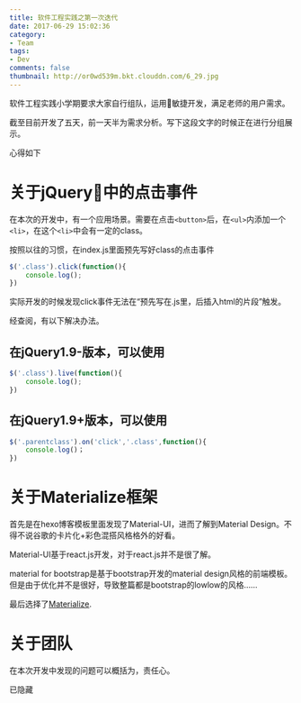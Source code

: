 ```yaml
---
title: 软件工程实践之第一次迭代
date: 2017-06-29 15:02:36
category:
- Team
tags: 
- Dev
comments: false
thumbnail: http://or0wd539m.bkt.clouddn.com/6_29.jpg
---
```


软件工程实践小学期要求大家自行组队，运用敏捷开发，满足老师的用户需求。

截至目前开发了五天，前一天半为需求分析。写下这段文字的时候正在进行分组展示。

心得如下

# 关于jQuery中的点击事件

在本次的开发中，有一个应用场景。需要在点击`<button>`后，在`<ul>`内添加一个`<li>`，在这个`<li>`中会有一定的class。

按照以往的习惯，在index.js里面预先写好class的点击事件

```javascript
$('.class').click(function(){
    console.log();
})
```

实际开发的时候发现click事件无法在“预先写在.js里，后插入html的片段”触发。

经查阅，有以下解决办法。

## 在jQuery1.9-版本，可以使用

```javascript
$('.class').live(function(){
    console.log();
})
```

## 在jQuery1.9+版本，可以使用

```javascript
$('.parentclass').on('click','.class',function(){
    console.log()；
})
```

# 关于Materialize框架

首先是在hexo博客模板里面发现了Material-UI，进而了解到Material Design。不得不说谷歌的卡片化+彩色混搭风格格外的好看。

Material-UI基于react.js开发，对于react.js并不是很了解。

material for bootstrap是基于bootstrap开发的material design风格的前端模板。但是由于优化并不是很好，导致整篇都是bootstrap的lowlow的风格……

最后选择了[Materialize](http://materializecss.com/).

# 关于团队

在本次开发中发现的问题可以概括为，责任心。

已隐藏

<!--
平心而论，我可以无愧地说，这几天我是拼尽全力的。队员事不关己，或者队员玩了一下午游戏，或者队员开发的时候在忙私事，我觉得这些事情在公司都有可能发生。

下午两点的时候要进行展示，一点多才开始整合 ？？？

前端已经修改的数值，为什么整合的时候还要修改一次

现在是实践课，而且时间特别紧。不害臊的说，我不是一个失职的前端，但是仍然出现这么多这么多的问题，尤其是大部分凭我一己之力都无法解决，况且也不是我分内的事。

展示效果仍然很烂，可能我是个垃圾前端吧。
-->
